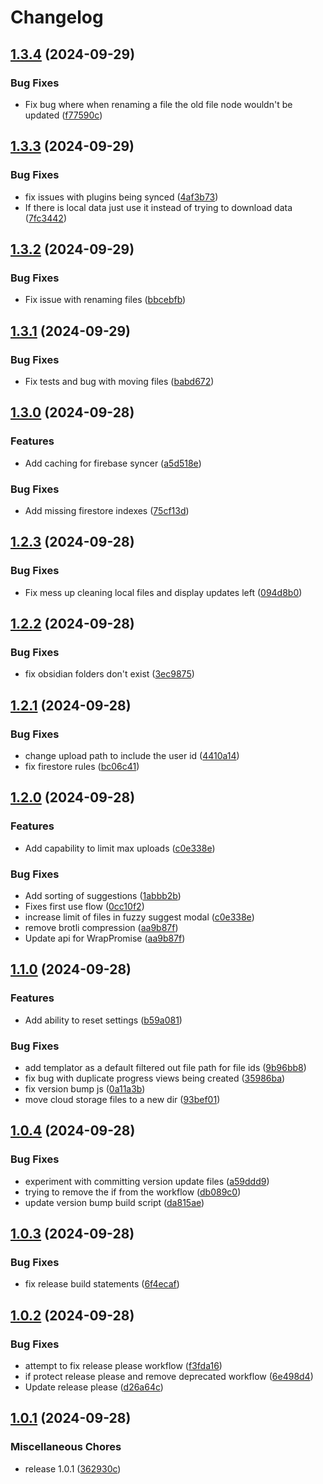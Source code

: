 # Changelog

## [1.3.4](https://github.com/parrajustin/obsidian-drive-sync/compare/v1.3.3...v1.3.4) (2024-09-29)


### Bug Fixes

* Fix bug where when renaming a file the old file node wouldn't be updated ([f77590c](https://github.com/parrajustin/obsidian-drive-sync/commit/f77590cbe6bc9f3a190b1dd0b612cc7ddd24e8d5))

## [1.3.3](https://github.com/parrajustin/obsidian-drive-sync/compare/v1.3.2...v1.3.3) (2024-09-29)


### Bug Fixes

* fix issues with plugins being synced ([4af3b73](https://github.com/parrajustin/obsidian-drive-sync/commit/4af3b73ff0f5b1b53b2ddfad81f9839d979df64b))
* If there is local data just use it instead of trying to download data ([7fc3442](https://github.com/parrajustin/obsidian-drive-sync/commit/7fc34421f8491f0b26d0f5dd73451887ba367e82))

## [1.3.2](https://github.com/parrajustin/obsidian-drive-sync/compare/v1.3.1...v1.3.2) (2024-09-29)


### Bug Fixes

* Fix issue with renaming files ([bbcebfb](https://github.com/parrajustin/obsidian-drive-sync/commit/bbcebfb71115773b86e4230857dbe95acf296d44))

## [1.3.1](https://github.com/parrajustin/obsidian-drive-sync/compare/v1.3.0...v1.3.1) (2024-09-29)


### Bug Fixes

* Fix tests and bug with moving files ([babd672](https://github.com/parrajustin/obsidian-drive-sync/commit/babd6722f2c59f21eeb550aa5d191f527d9cdc0d))

## [1.3.0](https://github.com/parrajustin/obsidian-drive-sync/compare/v1.2.3...v1.3.0) (2024-09-28)


### Features

* Add caching for firebase syncer ([a5d518e](https://github.com/parrajustin/obsidian-drive-sync/commit/a5d518e740ed080403ee1ed4b4043f35392961c9))


### Bug Fixes

* Add missing firestore indexes ([75cf13d](https://github.com/parrajustin/obsidian-drive-sync/commit/75cf13de36411394fbd9f4192ac1c4d2a6d4902a))

## [1.2.3](https://github.com/parrajustin/obsidian-drive-sync/compare/v1.2.2...v1.2.3) (2024-09-28)


### Bug Fixes

* Fix mess up cleaning local files and display updates left ([094d8b0](https://github.com/parrajustin/obsidian-drive-sync/commit/094d8b036418d708deecdffa009f6c726bb863dc))

## [1.2.2](https://github.com/parrajustin/obsidian-drive-sync/compare/v1.2.1...v1.2.2) (2024-09-28)


### Bug Fixes

* fix obsidian folders don't exist ([3ec9875](https://github.com/parrajustin/obsidian-drive-sync/commit/3ec987530ce82d58448119844ef4c5c6ae240a16))

## [1.2.1](https://github.com/parrajustin/obsidian-drive-sync/compare/v1.2.0...v1.2.1) (2024-09-28)


### Bug Fixes

* change upload path to include the user id ([4410a14](https://github.com/parrajustin/obsidian-drive-sync/commit/4410a14aa28f0a012ea516a316f4029715514cd6))
* fix firestore rules ([bc06c41](https://github.com/parrajustin/obsidian-drive-sync/commit/bc06c41120aa90661845860b28f41f25a5bd91de))

## [1.2.0](https://github.com/parrajustin/obsidian-drive-sync/compare/v1.1.0...v1.2.0) (2024-09-28)


### Features

* Add capability to limit max uploads ([c0e338e](https://github.com/parrajustin/obsidian-drive-sync/commit/c0e338e08caa8b89fc760367f54759d1e92f9ea3))


### Bug Fixes

* Add sorting of suggestions ([1abbb2b](https://github.com/parrajustin/obsidian-drive-sync/commit/1abbb2b8d081725ff3119289be9e108b8c81a756))
* Fixes first use flow ([0cc10f2](https://github.com/parrajustin/obsidian-drive-sync/commit/0cc10f2c673dd2891c0a37b073f9b95ff8cd8d10))
* increase limit of files in fuzzy suggest modal ([c0e338e](https://github.com/parrajustin/obsidian-drive-sync/commit/c0e338e08caa8b89fc760367f54759d1e92f9ea3))
* remove brotli compression ([aa9b87f](https://github.com/parrajustin/obsidian-drive-sync/commit/aa9b87f7044dec4fbcaf2af575de979c2af3fa35))
* Update api for WrapPromise ([aa9b87f](https://github.com/parrajustin/obsidian-drive-sync/commit/aa9b87f7044dec4fbcaf2af575de979c2af3fa35))

## [1.1.0](https://github.com/parrajustin/obsidian-drive-sync/compare/v1.0.4...v1.1.0) (2024-09-28)


### Features

* Add ability to reset settings ([b59a081](https://github.com/parrajustin/obsidian-drive-sync/commit/b59a081967c7bf65f839f0f076067528055d2dd8))


### Bug Fixes

* add templator as a default filtered out file path for file ids ([9b96bb8](https://github.com/parrajustin/obsidian-drive-sync/commit/9b96bb854c87158eb64f6311da15ddf7aa431383))
* fix bug with duplicate progress views being created ([35986ba](https://github.com/parrajustin/obsidian-drive-sync/commit/35986ba763426c5f2adea8b611ecddc23bc4d4c7))
* fix version bump js ([0a11a3b](https://github.com/parrajustin/obsidian-drive-sync/commit/0a11a3bfa74a68d38ecd2c26334c87e8b712da41))
* move cloud storage files to a new dir ([93bef01](https://github.com/parrajustin/obsidian-drive-sync/commit/93bef01ac8b4fda68897d14adda1fdf62401d3a7))

## [1.0.4](https://github.com/parrajustin/obsidian-drive-sync/compare/v1.0.3...v1.0.4) (2024-09-28)


### Bug Fixes

* experiment with committing version update files ([a59ddd9](https://github.com/parrajustin/obsidian-drive-sync/commit/a59ddd912818c7dd687cd8b9b4cf2c865d4a0911))
* trying to remove the if from the workflow ([db089c0](https://github.com/parrajustin/obsidian-drive-sync/commit/db089c0fb809e1dd633d93c7e015259d08325b58))
* update version bump build script ([da815ae](https://github.com/parrajustin/obsidian-drive-sync/commit/da815ae4ee51b0d86ffb7bea596a195667ff7cf6))

## [1.0.3](https://github.com/parrajustin/obsidian-drive-sync/compare/v1.0.2...v1.0.3) (2024-09-28)


### Bug Fixes

* fix release build statements ([6f4ecaf](https://github.com/parrajustin/obsidian-drive-sync/commit/6f4ecaf5bf35ffce58e91c1267c33c4bbd4aa362))

## [1.0.2](https://github.com/parrajustin/obsidian-drive-sync/compare/v1.0.1...v1.0.2) (2024-09-28)


### Bug Fixes

* attempt to fix release please workflow ([f3fda16](https://github.com/parrajustin/obsidian-drive-sync/commit/f3fda16ad4ef3671cbae8841ae37e298d5b423fc))
* if protect release please and remove deprecated workflow ([6e498d4](https://github.com/parrajustin/obsidian-drive-sync/commit/6e498d441dc6a5ac0b7af2fd3cda030208102cbf))
* Update release please ([d26a64c](https://github.com/parrajustin/obsidian-drive-sync/commit/d26a64c926d5bde8abe4ffc5b2aa2ae0521a0fa8))

## [1.0.1](https://github.com/parrajustin/obsidian-drive-sync/compare/1.0.0...v1.0.1) (2024-09-28)


### Miscellaneous Chores

* release 1.0.1 ([362930c](https://github.com/parrajustin/obsidian-drive-sync/commit/362930c10e28584c002ecea01f5caa85c0eba066))
